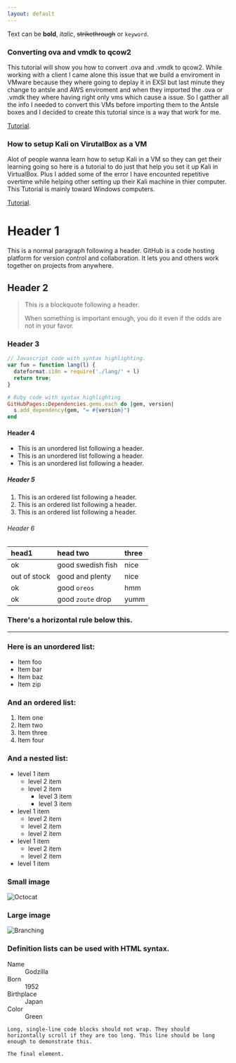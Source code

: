 ```yaml
---
layout: default
---
```


Text can be **bold**, _italic_, ~~strikethrough~~ or `keyword`.

### **Converting ova and vmdk to qcow2**

This tutorial will show you how to convert .ova and .vmdk to qcow2. While working with a client I came alone this issue that we build a enviroment in VMware because they where going to deplay it in EXSI but last minute they change to antsle and AWS enviroment and when they imported the .ova or .vmdk they where having right only vms which cause a issue. So I gatther all the info I needed to convert this VMs before importing them to the Antsle boxes and I decided to create this tutorial since is a way that work for me. 

[Tutorial](./Hacking-Tutorials/How-to-convert-ova-and-vmdk-to-qcow2.md).

### **How to setup Kali on VirutalBox as a VM**

Alot of people wanna learn how to setup Kali in a VM so they can get their learning going so here is a tutorial to do just that help you set it up Kali in VirtualBox. Plus I added some of the error I have encounted repetitive overtime while helping other setting up their Kali machine in thier computer. This Tutorial is mainly toward Windows computers.

[Tutorial](./Hacking-Tutorials/VirtualBox_setup_with_kali.md).



# Header 1

This is a normal paragraph following a header. GitHub is a code hosting platform for version control and collaboration. It lets you and others work together on projects from anywhere.

## Header 2

> This is a blockquote following a header.
>
> When something is important enough, you do it even if the odds are not in your favor.

### Header 3

```js
// Javascript code with syntax highlighting.
var fun = function lang(l) {
  dateformat.i18n = require('./lang/' + l)
  return true;
}
```

```ruby
# Ruby code with syntax highlighting
GitHubPages::Dependencies.gems.each do |gem, version|
  s.add_dependency(gem, "= #{version}")
end
```

#### Header 4

*   This is an unordered list following a header.
*   This is an unordered list following a header.
*   This is an unordered list following a header.

##### Header 5

1.  This is an ordered list following a header.
2.  This is an ordered list following a header.
3.  This is an ordered list following a header.

###### Header 6

| head1        | head two          | three |
|:-------------|:------------------|:------|
| ok           | good swedish fish | nice  |
| out of stock | good and plenty   | nice  |
| ok           | good `oreos`      | hmm   |
| ok           | good `zoute` drop | yumm  |

### There's a horizontal rule below this.

* * *

### Here is an unordered list:

*   Item foo
*   Item bar
*   Item baz
*   Item zip

### And an ordered list:

1.  Item one
1.  Item two
1.  Item three
1.  Item four

### And a nested list:

- level 1 item
  - level 2 item
  - level 2 item
    - level 3 item
    - level 3 item
- level 1 item
  - level 2 item
  - level 2 item
  - level 2 item
- level 1 item
  - level 2 item
  - level 2 item
- level 1 item

### Small image

![Octocat](https://assets-cdn.github.com/images/icons/emoji/octocat.png)

### Large image

![Branching](https://guides.github.com/activities/hello-world/branching.png)


### Definition lists can be used with HTML syntax.

<dl>
<dt>Name</dt>
<dd>Godzilla</dd>
<dt>Born</dt>
<dd>1952</dd>
<dt>Birthplace</dt>
<dd>Japan</dd>
<dt>Color</dt>
<dd>Green</dd>
</dl>

```
Long, single-line code blocks should not wrap. They should horizontally scroll if they are too long. This line should be long enough to demonstrate this.
```

```
The final element.
```
